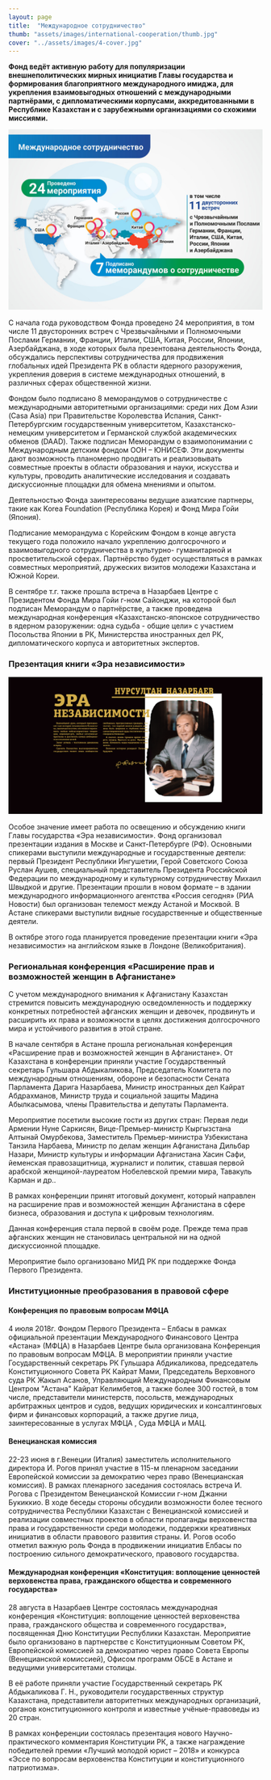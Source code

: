 ```yaml
---
layout: page
title:  "Международное сотрудничество"
thumb: "assets/images/international-cooperation/thumb.jpg"
cover: "../assets/images/4-cover.jpg"
---
```


**Фонд ведёт активную работу для популяризации внешнеполитических мирных инициатив Главы государства и формирования благоприятного международного имиджа, для укрепления взаимовыгодных отношений с международными партнёрами, с дипломатическими корпусами, аккредитованными в Республике Казахстан и с зарубежными организациями со схожими миссиями.**

![](../assets/images/international-cooperation/cooperation-infographic.jpg)

<div class="expandable-content" markdown="1">

С начала года руководством Фонда проведено 24 мероприятия, в том числе 11
двусторонних встреч с Чрезвычайными и Полномочными Послами Германии,
Франции, Италии, США, Китая, России, Японии, Азербайджана, в ходе которых
была презентована деятельность Фонда, обсуждались перспективы сотрудничества
для продвижения глобальных идей Президента РК в области ядерного разоружения,
укрепления доверия в системе международных отношений, в различных сферах
общественной жизни.

<div class="carousel" markdown="1"><div class="carousel-holder">
<div class="swiper-container">

<div class="swiper-wrapper">
<div class="swiper-slide" style="background-image: url(../assets/images/4-memo-1.jpg)"></div>
<div class="swiper-slide" style="background-image: url(../assets/images/4-memo-2.jpg)"></div>
<div class="swiper-slide" style="background-image: url(../assets/images/4-memo-3.jpg)"></div>
</div>

<div class="swiper-pagination"></div>
</div>
</div></div>

Фондом было подписано 8 меморандумов о сотрудничестве с международными
авторитетными организациями: среди них Дом Азии (Casa Asia) при Правительстве
Королевства Испания, Санкт-Петербургским государственным университетом,
Казахстанско-немецким университетом и Германской службой академических
обменов (DAAD). Также подписан Меморандум о взаимопонимании с Международным
детским фондом ООН – ЮНИСЕФ. Эти документы дают возможность планомерно
продвигать и реализовывать совместные проекты в области образования и науки,
искусства и культуры, проводить аналитические исследования и создавать
дискуссионные площадки для обмена мнениями и опытом.  

Деятельностью Фонда заинтересованы ведущие азиатские партнеры,
такие  как Korea Foundation (Республика Корея) и Фонд Мира Гойи (Япония).

Подписание меморандума с Корейским Фондом в конце августа текущего года
положило начало укреплению долгосрочного и взаимовыгодного сотрудничества
в культурно- гуманитарной и просветительской сферах. Партнёрство будет
осуществляться в рамках совместных мероприятий, дружеских визитов молодежи
Казахстана и Южной Кореи.

В сентябре т.г. также прошла встреча в Назарбаев Центре с Президентом Фонда
Мира Гойи г-ном Сайонджи, на которой был подписан Меморандум о партнёрстве,
а также проведена международная конференция «Казахстанско-японское
сотрудничество в ядерном разоружении: одна судьба - общие цели» с участием
Посольства Японии в РК, Министерства иностранных дел РК, дипломатического
корпуса и авторитетных экспертов.   

<div class="carousel" markdown="1"><div class="carousel-holder">
<div class="swiper-container">

<div class="swiper-wrapper">
<div class="swiper-slide" style="background-image: url(../assets/images/international-cooperation/memorandum-gallery/1.jpg)"></div>
<div class="swiper-slide" style="background-image: url(../assets/images/international-cooperation/memorandum-gallery/2.jpg)"></div>
<div class="swiper-slide" style="background-image: url(../assets/images/international-cooperation/memorandum-gallery/3.jpg)"></div>
<div class="swiper-slide" style="background-image: url(../assets/images/international-cooperation/memorandum-gallery/4.jpg)"></div>
<div class="swiper-slide" style="background-image: url(../assets/images/international-cooperation/memorandum-gallery/5.jpg)"></div>
<div class="swiper-slide" style="background-image: url(../assets/images/international-cooperation/memorandum-gallery/6.jpg)"></div>
<div class="swiper-slide" style="background-image: url(../assets/images/international-cooperation/memorandum-gallery/7.jpg)"></div>
</div>

<div class="swiper-pagination"></div>
</div>
</div></div>


### Презентация книги «Эра независимости»

![](../assets/images/international-cooperation/book-cover.png)

Особое значение имеет работа по освещению и обсуждению книги Главы государства
«Эра независимости». Фонд организовал презентации издания в Москве и
Санкт-Петербурге (РФ). Основными спикерами выступили международные и
государственные деятели: первый Президент Республики Ингушетии, Герой
Советского Союза Руслан Аушев, специальный представитель Президента Российской
Федерации по международному и культурному сотрудничеству Михаил Швыдкой и
другие. Презентации прошли в новом формате – в здании международного
информационного агентства «Россия сегодня» (РИА Новости) был организован
телемост между Астаной и Москвой. В Астане спикерами выступили видные
государственные и общественные деятели.   

В октябре этого года планируется проведение презентации книги «Эра
независимости» на английском языке в Лондоне (Великобритания).


### Региональная конференция «Расширение прав и возможностей женщин в Афганистане»

С учетом международного внимания к Афганистану Казахстан стремится повысить
международную осведомленность и поддержку конкретных потребностей афганских
женщин и девочек, продвинуть и расширить их права и возможности в целях
достижения долгосрочного мира и устойчивого развития в этой стране.

В начале сентября в Астане прошла региональная конференция «Расширение прав
и возможностей женщин в Афганистане». От Казахстана в конференции приняли
участие Государственный секретарь Гульшара Абдыкаликова, Председатель Комитета
по международным отношениям, обороне и безопасности Сената Парламента Дарига
Назарбаева, Министр иностранных дел Кайрат Абдрахманов, Министр труда и
социальной защиты Мадина Абылкасымова, члены Правительства и депутаты Парламента.

<div class="carousel" markdown="1"><div class="carousel-holder">
<div class="swiper-container">

<div class="swiper-wrapper">
<div class="swiper-slide" style="background-image: url(../assets/images/international-cooperation/afgan-gallery/1.jpg)"></div>
<div class="swiper-slide" style="background-image: url(../assets/images/international-cooperation/afgan-gallery/2.jpg)"></div>
<div class="swiper-slide" style="background-image: url(../assets/images/international-cooperation/afgan-gallery/3.jpg)"></div>
<div class="swiper-slide" style="background-image: url(../assets/images/international-cooperation/afgan-gallery/4.jpg)"></div>
<div class="swiper-slide" style="background-image: url(../assets/images/international-cooperation/afgan-gallery/5.jpg)"></div>
</div>

<div class="swiper-pagination"></div>
</div>
</div></div>

Мероприятие посетили высокие гости из других стран: Первая леди Армении Нуне
Саркисян, Вице-Премьер-министр Кыргызстана Алтынай Омурбекова, Заместитель
Премьер-министра Узбекистана Танзила Нарбаева, Министр по делам женщин
Афганистана Дильбар Назари, Министр культуры и информации Афганистана Хасин
Сафи, йеменская правозащитница, журналист и политик, ставшая первой арабской
женщиной-лауреатом Нобелевской премии мира, Тавакуль Карман и др..

В рамках конференции принят итоговый документ, который направлен на расширение
прав и возможностей женщин Афганистана в сфере бизнеса, образования и доступа
к цифровым технологиям.

Данная конференция стала первой в своём роде. Прежде тема прав афганских
женщин не становилась центральной ни на одной дискуссионной площадке.

Мероприятие было организовано МИД РК при поддержке Фонда Первого Президента.


### Институционные преобразования в правовой сфере


#### Конференция по правовым вопросам МФЦА

4 июля 2018г. Фондом Первого Президента – Елбасы в рамках официальной
презентации Международного Финансового Центра «Астана» (МФЦА) в Назарбаев
Центре была организована Конференция по правовым вопросам МФЦА. В мероприятии
приняли участие Государственный секретарь РК Гульшара Абдикаликова,
председатель Конституционного Совета РК Кайрат Мами, Председатель Верховного
суда РК Жакып Асанов, Управляющий Международным Финансовым Центром "Астана"
Кайрат Келимбетов, а также более 300 гостей, в том числе, представители
министерств, посольств, международных арбитражных центров и судов, ведущих
юридических и консалтинговых фирм и финансовых корпораций, а также другие
лица, заинтересованные в услугах МФЦА , Суда МФЦА и МАЦ.

<div class="carousel" markdown="1"><div class="carousel-holder">
<div class="swiper-container">

<div class="swiper-wrapper">
<div class="swiper-slide" style="background-image: url(../assets/images/international-cooperation/mfca-gallery/1.jpg)"></div>
<div class="swiper-slide" style="background-image: url(../assets/images/international-cooperation/mfca-gallery/2.jpg)"></div>
<div class="swiper-slide" style="background-image: url(../assets/images/international-cooperation/mfca-gallery/3.jpg)"></div>
<div class="swiper-slide" style="background-image: url(../assets/images/international-cooperation/mfca-gallery/4.jpg)"></div>
<div class="swiper-slide" style="background-image: url(../assets/images/international-cooperation/mfca-gallery/5.jpg)"></div>
</div>

<div class="swiper-pagination"></div>
</div>
</div></div>


#### Венецианская комиссия

22-23 июня в г.Венеции (Италия) заместитель исполнительного директора И. Рогов
принял участие в 115-м пленарном заседании Европейской комиссии за демократию
через право (Венецианская комиссия). В рамках пленарного заседания состоялась
встреча И. Рогова с Президентом Венецианской Комиссии г-ном Джанни Букиккио.
В ходе беседы стороны обсудили возможности более тесного сотрудничества
Республики Казахстан с Венецианской комиссией и реализации совместных проектов
 в области пропаганды верховенства права и государственности среди молодежи,
 поддержки креативных инициатив в области правового развития страны. И. Рогов
 особо отметил важную роль Фонда в продвижении инициатив Елбасы по построению
 сильного демократического, правового государства.

 <div class="carousel" markdown="1"><div class="carousel-holder">
 <div class="swiper-container">

 <div class="swiper-wrapper">
 <div class="swiper-slide" style="background-image: url(../assets/images/international-cooperation/venezia-gallery/1.jpg)"></div>
 <div class="swiper-slide" style="background-image: url(../assets/images/international-cooperation/venezia-gallery/2.jpg)"></div>
 <div class="swiper-slide" style="background-image: url(../assets/images/international-cooperation/venezia-gallery/3.jpg)"></div>
 </div>

 <div class="swiper-pagination"></div>
 </div>
 </div></div>


#### Международная конференция «Конституция: воплощение ценностей верховенства права, гражданского общества и современного государства»

28 августа в Назарбаев Центре состоялась международная конференция
«Конституция: воплощение ценностей верховенства права, гражданского общества
и современного государства», посвященная Дню Конституции Республики Казахстан.
Мероприятие было организовано в партнерстве с Конституционным Советом РК,
Европейской комиссией за демократию через право Совета Европы (Венецианской
  комиссией), Офисом программ ОБСЕ в Астане и ведущими университетами столицы.

В её работе приняли участие Государственный секретарь РК Абдыкаликова Г. Н.,
руководители государственных структур Казахстана, представители авторитетных
международных организаций, органов конституционного контроля и известные
учёные-правоведы из 20 стран.  

В рамках конференции состоялась презентация нового Научно-практического
комментария Конституции РК, а также награждение победителей премии «Лучший
молодой юрист – 2018» и конкурса «Эссе по вопросам верховенства Конституции и
конституционного патриотизма».

</div>
